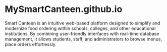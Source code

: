 # MySmartCanteen.github.io
Smart Canteen is an intuitive web-based platform designed to simplify and modernize food ordering within schools, colleges, and other educational institutions. By combining user-friendly interfaces with real-time database management, it allows students, staff, and administrators to browse menus, place orders effortlessly.
